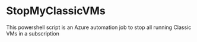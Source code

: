 # StopMyClassicVMs
This powershell script is an Azure automation job to stop all running Classic VMs in a subscription
